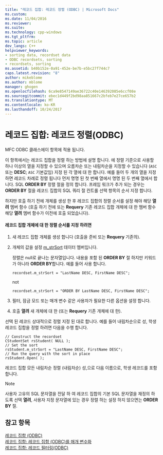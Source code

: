 ```yaml
---
title: "레코드 집합: 레코드 정렬 (ODBC) | Microsoft Docs"
ms.custom: 
ms.date: 11/04/2016
ms.reviewer: 
ms.suite: 
ms.technology: cpp-windows
ms.tgt_pltfrm: 
ms.topic: article
dev_langs: C++
helpviewer_keywords:
- sorting data, recordset data
- ODBC recordsets, sorting
- recordsets, sorting
ms.assetid: b40b152e-0a91-452e-be7b-e5bc27f744c7
caps.latest.revision: "8"
author: mikeblome
ms.author: mblome
manager: ghogen
ms.openlocfilehash: 6ca9e8547149ae36722c40e146392085e6ccf08e
ms.sourcegitcommit: ebec1d449f2bd98aa851667c2bfeb7e27ce657b2
ms.translationtype: MT
ms.contentlocale: ko-KR
ms.lasthandoff: 10/24/2017
---
```

# <a name="recordset-sorting-records-odbc"></a>레코드 집합: 레코드 정렬(ODBC)
MFC ODBC 클래스에이 항목에 적용 됩니다.  
  
 이 항목에서는 레코드 집합을 정렬 하는 방법에 설명 합니다. 에 정렬 기준으로 사용할 하나 이상의 열을 지정할 수 있으며 오름차순 또는 내림차순을 지정할 수 있습니다 (`ASC` 또는 **DESC**; `ASC` 기본값임) 지정 된 각 열에 대 한 합니다. 예를 들어 두 개의 열을 지정 하면 레코드 차례로 정렬 됩니다 먼저 명명 된 첫 번째 열에서 명명 된 두 번째 열에서 합니다. SQL **ORDER BY** 정렬 절을 정의 합니다. 프레임 워크가 추가 되는 경우는 **ORDER BY** 절을 레코드 집합의 SQL 쿼리 절 컨트롤 선택 항목의 순서 지정 합니다.  
  
 하지만 호출 하기 전에 개체를 생성 한 후 레코드 집합의 정렬 순서를 설정 해야 해당 **열려** 멤버 함수 (호출 하기 전에 또는 **Requery** 기존 레코드 집합 개체에 대 한 멤버 함수 해당 **열려** 멤버 함수가 이전에 호출 되었습니다).  
  
#### <a name="to-specify-a-sort-order-for-a-recordset-object"></a>레코드 집합 개체에 대 한 정렬 순서를 지정 하려면  
  
1.  새 레코드 집합 개체를 생성 합니다 (호출을 준비 또는 **Requery** 기존의).  
  
2.  개체의 값을 설정 [m_strSort](../../mfc/reference/crecordset-class.md#m_strsort) 데이터 멤버입니다.  
  
     정렬은 null로 끝나는 문자열입니다. 내용을 포함 된 **ORDER BY** 절 하지만 키워드가 아니라 **ORDER BY**합니다. 예를 들어 사용 합니다.  
  
    ```  
    recordset.m_strSort = "LastName DESC, FirstName DESC";  
    ```  
  
     not  
  
    ```  
    recordset.m_strSort = "ORDER BY LastName DESC, FirstName DESC";  
    ```  
  
3.  필터, 잠금 모드 또는 매개 변수 같은 사용자가 필요한 다른 옵션을 설정 합니다.  
  
4.  호출 **열려** 새 개체에 대 한 (또는 **Requery** 기존 개체에 대 한).  
  
 선택 된 레코드 상대적으로 정렬 지정 된 대로 합니다. 예를 들어 내림차순으로 성, 학생 레코드 집합을 정렬 하려면 다음을 수행 합니다.  
  
```  
// Construct the recordset  
CStudentSet rsStudent( NULL );  
// Set the sort  
rsStudent.m_strSort = "LastName DESC, FirstName DESC";  
// Run the query with the sort in place  
rsStudent.Open( );  
```  
  
 레코드 집합 모든 내림차순 정렬 (내림차순) 성,으로 다음 이름으로, 학생 레코드를 포함 합니다.  
  
> [!NOTE]
>  사용자 고유의 SQL 문자열을 전달 하 여 레코드 집합의 기본 SQL 문자열을 재정의 하도록 선택 **열려**, 사용자 지정 문자열에 있는 경우 정렬 하는 설정 하지 않으면는 **ORDER BY** 절.  
  
## <a name="see-also"></a>참고 항목  
 [레코드 집합 (ODBC)](../../data/odbc/recordset-odbc.md)   
 [레코드 집합: 레코드 집합 (ODBC)를 매개 변수화](../../data/odbc/recordset-parameterizing-a-recordset-odbc.md)   
 [레코드 집합: 레코드 필터링(ODBC)](../../data/odbc/recordset-filtering-records-odbc.md)